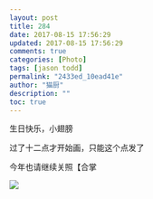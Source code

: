```yaml
---
layout: post
title: 284
date: 2017-08-15 17:56:29
updated: 2017-08-15 17:56:29
comments: true
categories: [Photo]
tags: [jason todd]
permalink: "2433ed_10ead41e"
author: "猫厨"
description: ""
toc: true
---
```


<p>生日快乐，小翅膀</p> 
<p>过了十二点才开始画，只能这个点发了</p> 
<p>今年也请继续关照【合掌</p>

![](/img/img_cVZNdzJtQk9JV2UrUjJQLy9DS0tQd0pOSDJkWGVRbHFQVUdqVEJOREI0NWo5cEtTblpwVWtRPT0.jpg)